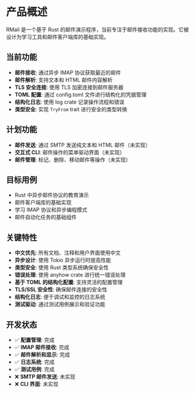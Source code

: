 # 产品概述

RMail 是一个基于 Rust 的邮件演示程序，当前专注于邮件接收功能的实现。它被设计为学习工具和邮件客户端库的基础实现。

## 当前功能

- **邮件接收**: 通过异步 IMAP 协议获取最近的邮件
- **邮件解析**: 支持文本和 HTML 邮件内容解析
- **TLS 安全连接**: 使用 TLS 加密连接到邮件服务器
- **TOML 配置**: 通过 config.toml 文件进行结构化的凭据管理
- **结构化日志**: 使用 log crate 记录操作流程和错误
- **类型安全**: 实现 `TryFrom` trait 进行安全的类型转换

## 计划功能

- **邮件发送**: 通过 SMTP 发送纯文本和 HTML 邮件（未实现）
- **交互式 CLI**: 邮件操作的菜单驱动界面（未实现）
- **邮件管理**: 标记、删除、移动邮件等操作（未实现）

## 目标用例

- Rust 中异步邮件协议的教育演示
- 邮件客户端库的基础实现
- 学习 IMAP 协议和异步编程模式
- 邮件自动化任务的基础组件

## 关键特性

- **中文优先**: 所有文档、注释和用户界面使用中文
- **异步设计**: 使用 Tokio 异步运行时提高性能
- **类型安全**: 使用 Rust 类型系统确保安全性
- **错误处理**: 使用 anyhow crate 进行统一错误处理
- **基于 TOML 的结构化配置**: 支持灵活的配置管理
- **TLS/SSL 安全性**: 确保邮件连接的安全性
- **结构化日志**: 便于调试和监控的日志系统
- **测试驱动**: 通过测试用例展示和验证功能

## 开发状态

- ✅ **配置管理**: 完成
- ✅ **IMAP 邮件接收**: 完成
- ✅ **邮件解析和显示**: 完成
- ✅ **日志系统**: 完成
- ✅ **测试用例**: 完成
- ❌ **SMTP 邮件发送**: 未实现
- ❌ **CLI 界面**: 未实现